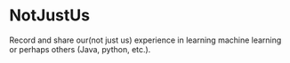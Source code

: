 # NotJustUs

Record and share our(not just us) experience in learning machine learning or perhaps others (Java, python, etc.).
